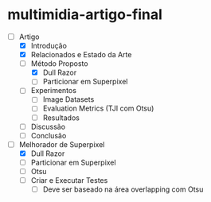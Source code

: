 # multimidia-artigo-final

- [ ] Artigo
  - [x] Introdução
  - [x] Relacionados e Estado da Arte
  - [ ] Método Proposto
    - [x] Dull Razor
    - [ ] Particionar em Superpixel
  - [ ] Experimentos
    - [ ] Image Datasets
    - [ ] Evaluation Metrics (TJI com Otsu)
    - [ ] Resultados
  - [ ] Discussão
  - [ ] Conclusão
- [ ] Melhorador de Superpixel
  - [X] Dull Razor
  - [ ] Particionar em Superpixel
  - [ ] Otsu
  - [ ] Criar e Executar Testes
    - [ ] Deve ser baseado na área overlapping com Otsu
